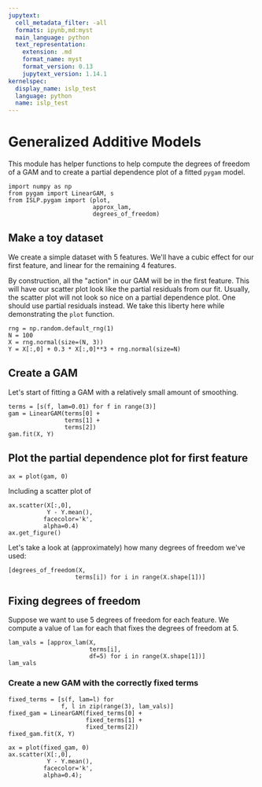 ```yaml
---
jupytext:
  cell_metadata_filter: -all
  formats: ipynb,md:myst
  main_language: python
  text_representation:
    extension: .md
    format_name: myst
    format_version: 0.13
    jupytext_version: 1.14.1
kernelspec:
  display_name: islp_test
  language: python
  name: islp_test
---
```


# Generalized Additive Models

This module has helper functions to help
compute the degrees of freedom of a GAM and to create a partial dependence plot of a
fitted `pygam` model.

```{code-cell} ipython3
import numpy as np
from pygam import LinearGAM, s
from ISLP.pygam import (plot, 
                        approx_lam, 
                        degrees_of_freedom)
```

## Make a toy dataset

We create a simple dataset with 5 features.
We'll have a cubic effect for our first feature, and linear for the remaining 4 features.

By construction, all the "action" in our GAM will be in the first feature. This will have our 
scatter plot look like the partial residuals from our fit. Usually, the scatter plot will not
look so nice on a partial dependence plot. One should use partial residuals instead. We take this liberty
here while demonstrating the `plot` function.

```{code-cell} ipython3
rng = np.random.default_rng(1)
N = 100
X = rng.normal(size=(N, 3))
Y = X[:,0] + 0.3 * X[:,0]**3 + rng.normal(size=N)
```

## Create a GAM

Let's start of fitting a GAM with a relatively small amount of smoothing.

```{code-cell} ipython3
terms = [s(f, lam=0.01) for f in range(3)]
gam = LinearGAM(terms[0] + 
                terms[1] + 
                terms[2])
gam.fit(X, Y)
```

## Plot the partial dependence plot for first feature

```{code-cell} ipython3
ax = plot(gam, 0)
```

Including a scatter plot of 

```{code-cell} ipython3
ax.scatter(X[:,0], 
           Y - Y.mean(),
          facecolor='k',
          alpha=0.4)
ax.get_figure()
```

Let's take a look at (approximately) how many degrees of freedom we've used:

```{code-cell} ipython3
[degrees_of_freedom(X,
                   terms[i]) for i in range(X.shape[1])]
```

## Fixing degrees of freedom

Suppose we want to use 5 degrees of freedom for each feature. 
We compute a value of `lam` for each that fixes the degrees of freedom at 5.

```{code-cell} ipython3
lam_vals = [approx_lam(X,
                       terms[i],
                       df=5) for i in range(X.shape[1])]
lam_vals
```

### Create a new GAM with the correctly fixed terms

```{code-cell} ipython3
fixed_terms = [s(f, lam=l) for 
               f, l in zip(range(3), lam_vals)]
fixed_gam = LinearGAM(fixed_terms[0] + 
                      fixed_terms[1] + 
                      fixed_terms[2])
fixed_gam.fit(X, Y)
```

```{code-cell} ipython3
ax = plot(fixed_gam, 0)
ax.scatter(X[:,0], 
           Y - Y.mean(),
          facecolor='k',
          alpha=0.4);
```
